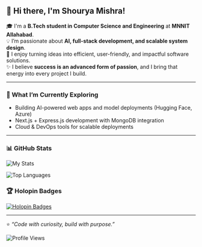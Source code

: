 ## 👋 Hi there, I'm Shourya Mishra!

🎓 I'm a **B.Tech student in Computer Science and Engineering** at **MNNIT Allahabad**.  
💡 I’m passionate about **AI, full-stack development, and scalable system design**.  
🚀 I enjoy turning ideas into efficient, user-friendly, and impactful software solutions.  
✨ I believe **success is an advanced form of passion**, and I bring that energy into every project I build.

---

### 🧠 What I’m Currently Exploring
- Building AI-powered web apps and model deployments (Hugging Face, Azure)
- Next.js + Express.js development with MongoDB integration
- Cloud & DevOps tools for scalable deployments

---

### 📊 GitHub Stats 

![My Stats](https://github-readme-stats.vercel.app/api?username=ShouryaMishra2006&show_icons=true&theme=radical&count_private=true&include_all_commits=true)

![Top Languages](https://github-readme-stats.vercel.app/api/top-langs/?username=ShouryaMishra2006&layout=compact&theme=radical)


### 🏆 Holopin Badges
[![Holopin Badges](https://holopin.me/ShouryaMishra2006)](https://holopin.io/@ShouryaMishra2006)

---

⭐ *“Code with curiosity, build with purpose.”*

![Profile Views](https://komarev.com/ghpvc/?username=ShouryaMishra2006&color=blue)
